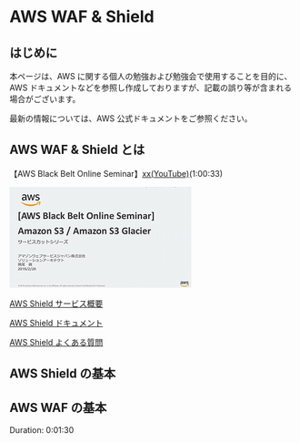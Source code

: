 # AWS WAF & Shield

## はじめに

本ページは、AWS に関する個人の勉強および勉強会で使用することを目的に、AWS ドキュメントなどを参照し作成しておりますが、記載の誤り等が含まれる場合がございます。

最新の情報については、AWS 公式ドキュメントをご参照ください。

## AWS WAF & Shield とは


【AWS Black Belt Online Seminar】[xx(YouTube)](xxx)(1:00:33)

![](/images/s3/blackbelt_s3.jpg)


[AWS Shield サービス概要](https://aws.amazon.com/jp/shield/)

[AWS Shield ドキュメント](https://docs.aws.amazon.com/ja_jp/shield/?id=docs_gateway)

[AWS Shield よくある質問](https://aws.amazon.com/jp/shield/faqs/)

## AWS Shield の基本


## AWS WAF の基本

Duration: 0:01:30


